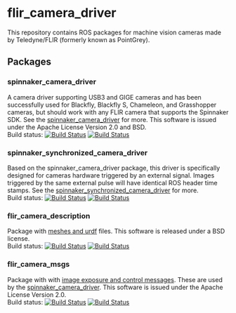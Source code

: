 # flir_camera_driver

This repository contains ROS packages for machine vision cameras made by Teledyne/FLIR (formerly known as PointGrey).

## Packages

### spinnaker_camera_driver
A camera driver supporting USB3 and GIGE cameras and has been
successfully used for Blackfly, Blackfly S, Chameleon, and Grasshopper
cameras, but should work with any FLIR camera that supports the
Spinnaker SDK. See the
[spinnaker_camera_driver](spinnaker_camera_driver/README.md) for more.
This software is issued under the Apache License Version 2.0 and BSD.\
Build status:
[![Build Status](https://build.ros2.org/buildStatus/icon?job=Hbin_uJ64__spinnaker_camera_driver__ubuntu_jammy_amd64__binary&subject=Humble)](https://build.ros2.org/job/Hbin_uJ64__spinnaker_camera_driver__ubuntu_jammy_amd64__binary/)
[![Build Status](https://build.ros2.org/buildStatus/icon?job=Ibin_uJ64__spinnaker_camera_driver__ubuntu_jammy_amd64__binary&subject=Iron)](https://build.ros2.org/job/Ibin_uJ64__spinnaker_camera_driver__ubuntu_jammy_amd64__binary/)

### spinnaker_synchronized_camera_driver
Based on the spinnaker\_camera\_driver package, this driver is specifically designed for cameras hardware triggered by an external signal. Images triggered by the same external pulse will have identical ROS header time stamps. See the [spinnaker_synchronized_camera_driver](spinnaker_synchronized_camera_driver/README.md) for more.\
Build status:
[![Build Status](https://build.ros2.org/buildStatus/icon?job=Hbin_uJ64__spinnaker_synchronized_camera_driver__ubuntu_jammy_amd64__binary&subject=Humble)](https://build.ros2.org/job/Hbin_uJ64__spinnaker_synchronized_camera_driver__ubuntu_jammy_amd64__binary/)
[![Build Status](https://build.ros2.org/buildStatus/icon?job=Ibin_uJ64__spinnaker_synchronized_camera_driver__ubuntu_jammy_amd64__binary&subject=Iron)](https://build.ros2.org/job/Ibin_uJ64__spinnaker_synchronized_camera_driver__ubuntu_jammy_amd64__binary/)

### flir_camera_description
Package with [meshes and urdf](flir_camera_description/README.md) files.
This software is released under a BSD license.\
Build status:
[![Build Status](https://build.ros2.org/buildStatus/icon?job=Hbin_uJ64__flir_camera_description__ubuntu_jammy_amd64__binary&subject=Humble)](https://build.ros2.org/job/Hbin_uJ64__flir_camera_description__ubuntu_jammy_amd64__binary/)
[![Build Status](https://build.ros2.org/buildStatus/icon?job=Ibin_uJ64__flir_camera_description__ubuntu_jammy_amd64__binary&subject=Iron)](https://build.ros2.org/job/Ibin_uJ64__flir_camera_description__ubuntu_jammy_amd64__binary/)

### flir_camera_msgs
Package with with [image exposure and control messages](flir_camera_msgs/README.md).
These are used by the [spinnaker_camera_driver](spinnaker_camera_driver/README.md).
This software is issued under the Apache License Version 2.0.\
Build status:
[![Build Status](https://build.ros2.org/buildStatus/icon?job=Hbin_uJ64__flir_camera_msgs__ubuntu_jammy_amd64__binary&subject=Humble)](https://build.ros2.org/job/Hbin_uJ64__flir_camera_msgs__ubuntu_jammy_amd64__binary/)
[![Build Status](https://build.ros2.org/buildStatus/icon?job=Ibin_uJ64__flir_camera_msgs__ubuntu_jammy_amd64__binary&subject=Iron)](https://build.ros2.org/job/Ibin_uJ64__flir_camera_msgs__ubuntu_jammy_amd64__binary/)

